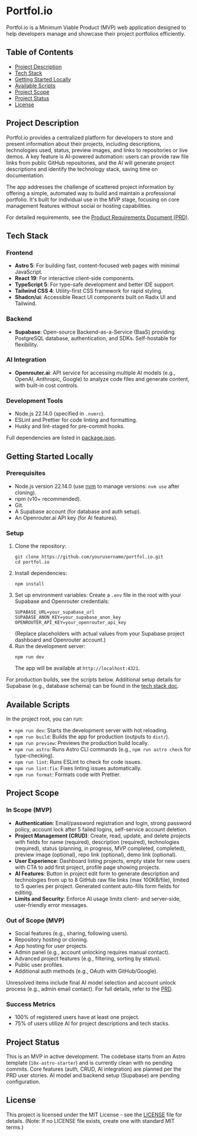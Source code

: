 # Portfol.io

Portfol.io is a Minimum Viable Product (MVP) web application designed to help developers manage and showcase their project portfolios efficiently.

## Table of Contents

- [Project Description](#project-description)
- [Tech Stack](#tech-stack)
- [Getting Started Locally](#getting-started-locally)
- [Available Scripts](#available-scripts)
- [Project Scope](#project-scope)
- [Project Status](#project-status)
- [License](#license)

## Project Description

Portfol.io provides a centralized platform for developers to store and present information about their projects, including descriptions, technologies used, status, preview images, and links to repositories or live demos. A key feature is AI-powered automation: users can provide raw file links from public GitHub repositories, and the AI will generate project descriptions and identify the technology stack, saving time on documentation.

The app addresses the challenge of scattered project information by offering a simple, automated way to build and maintain a professional portfolio. It's built for individual use in the MVP stage, focusing on core management features without social or hosting capabilities.

For detailed requirements, see the [Product Requirements Document (PRD)](.ai/prd.md).

## Tech Stack

### Frontend

- **Astro 5**: For building fast, content-focused web pages with minimal JavaScript.
- **React 19**: For interactive client-side components.
- **TypeScript 5**: For type-safe development and better IDE support.
- **Tailwind CSS 4**: Utility-first CSS framework for rapid styling.
- **Shadcn/ui**: Accessible React UI components built on Radix UI and Tailwind.

### Backend

- **Supabase**: Open-source Backend-as-a-Service (BaaS) providing PostgreSQL database, authentication, and SDKs. Self-hostable for flexibility.

### AI Integration

- **Openrouter.ai**: API service for accessing multiple AI models (e.g., OpenAI, Anthropic, Google) to analyze code files and generate content, with built-in cost controls.

### Development Tools

- Node.js 22.14.0 (specified in `.nvmrc`).
- ESLint and Prettier for code linting and formatting.
- Husky and lint-staged for pre-commit hooks.

Full dependencies are listed in [package.json](package.json).

## Getting Started Locally

### Prerequisites

- Node.js version 22.14.0 (use [nvm](https://github.com/nvm-sh/nvm) to manage versions: `nvm use` after cloning).
- npm (v10+ recommended).
- Git.
- A Supabase account (for database and auth setup).
- An Openrouter.ai API key (for AI features).

### Setup

1. Clone the repository:
   ```
   git clone https://github.com/yourusername/portfol.io.git
   cd portfol.io
   ```
2. Install dependencies:
   ```
   npm install
   ```
3. Set up environment variables:
   Create a `.env` file in the root with your Supabase and Openrouter credentials:
   ```
   SUPABASE_URL=your_supabase_url
   SUPABASE_ANON_KEY=your_supabase_anon_key
   OPENROUTER_API_KEY=your_openrouter_api_key
   ```
   (Replace placeholders with actual values from your Supabase project dashboard and Openrouter account.)
4. Run the development server:
   ```
   npm run dev
   ```
   The app will be available at `http://localhost:4321`.

For production builds, see the scripts below. Additional setup details for Supabase (e.g., database schema) can be found in the [tech stack doc](.ai/tech-stack.md).

## Available Scripts

In the project root, you can run:

- `npm run dev`: Starts the development server with hot reloading.
- `npm run build`: Builds the app for production (outputs to `dist/`).
- `npm run preview`: Previews the production build locally.
- `npm run astro`: Runs Astro CLI commands (e.g., `npm run astro check` for type-checking).
- `npm run lint`: Runs ESLint to check for code issues.
- `npm run lint:fix`: Fixes linting issues automatically.
- `npm run format`: Formats code with Prettier.

## Project Scope

### In Scope (MVP)

- **Authentication**: Email/password registration and login, strong password policy, account lock after 5 failed logins, self-service account deletion.
- **Project Management (CRUD)**: Create, read, update, and delete projects with fields for name (required), description (required), technologies (required), status (planning, in progress, MVP completed, completed), preview image (optional), repo link (optional), demo link (optional).
- **User Experience**: Dashboard listing projects, empty state for new users with CTA to add first project, profile page showing projects.
- **AI Features**: Button in project edit form to generate description and technologies from up to 8 GitHub raw file links (max 100KB/file), limited to 5 queries per project. Generated content auto-fills form fields for editing.
- **Limits and Security**: Enforce AI usage limits client- and server-side, user-friendly error messages.

### Out of Scope (MVP)

- Social features (e.g., sharing, following users).
- Repository hosting or cloning.
- App hosting for user projects.
- Admin panel (e.g., account unlocking requires manual contact).
- Advanced project features (e.g., filtering, sorting by status).
- Public user profiles.
- Additional auth methods (e.g., OAuth with GitHub/Google).

Unresolved items include final AI model selection and account unlock process (e.g., admin email contact). For full details, refer to the [PRD](.ai/prd.md).

### Success Metrics

- 100% of registered users have at least one project.
- 75% of users utilize AI for project descriptions and tech stacks.

## Project Status

This is an MVP in active development. The codebase starts from an Astro template (`10x-astro-starter`) and is currently clean with no pending commits. Core features (auth, CRUD, AI integration) are planned per the PRD user stories. AI model and backend setup (Supabase) are pending configuration.

## License

This project is licensed under the MIT License - see the [LICENSE](LICENSE) file for details. (Note: If no LICENSE file exists, create one with standard MIT terms.)

